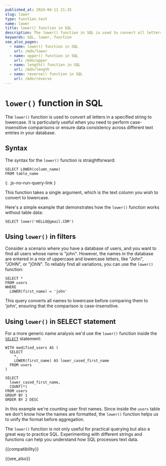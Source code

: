 ```yaml
---
published_at: 2024-04-11 21:15
slug: lower
type: function.text
name: lower
title: lower() function in SQL
description: The lower() function in SQL is used to convert all letters in a specified string to lowercase.
keywords: SQL, lower, function
see_also_pages:
  - name: lower() function in SQL
    url: /mdn/lower
  - name: upper() function in SQL
    url: /mdn/upper
  - name: length() function in SQL
    url: /mdn/length
  - name: reverse() function in SQL
    url: /mdn/reverse
---
```


# `lower()` function in SQL

The `lower()` function is used to convert all letters in a specified string to lowercase. It is particularly useful when you need to perform case-insensitive comparisons or ensure data consistency across different text entries in your database.

## Syntax

The syntax for the `lower()` function is straightforward:

~~~pgsql
SELECT LOWER(column_name)
FROM table_name
~~~
{: .js-no-run-query-link }

This function takes a single argument, which is the text column you wish to convert to lowercase.

Here's a simple example that demonstrates how the `lower()` function works without table data:

~~~pgsql
SELECT lower('HELLO@gmail.COM')
~~~

## Using `lower()` in filters

Consider a scenario where you have a database of users, and you want to find all users whose name is "john". However, the names in the database are entered in a mix of uppercase and lowercase letters, like "John", "JOHN", or "jOhN". To reliably find all variations, you can use the `lower()` function:

~~~pgsql
SELECT *
FROM users
WHERE
  LOWER(first_name) = 'john'
~~~

This query converts all names to lowercase before comparing them to 'john', ensuring that the comparison is case-insensitive.

## Using `lower()` in SELECT statement

For a more generic name analysis we'd use the `lower()` function inside the [`SELECT`](/mdn/select) statement:

~~~pgsql
WITH modified_users AS (
  SELECT
    *,
    LOWER(first_name) AS lower_cased_first_name
  FROM users
)

SELECT
  lower_cased_first_name,
  COUNT(*)
FROM users
GROUP BY 1
ORDER BY 2 DESC
~~~

In this example we're counting user first names. Since inside the `users` table we don't know how the names are formatted, the `lower()` function helps us to unify the format before aggregation.

The `lower()` function is not only useful for practical querying but also a great way to practice SQL. Experimenting with different strings and functions can help you understand how SQL processes text data.

{{compatibility}}

{{see_also}}
